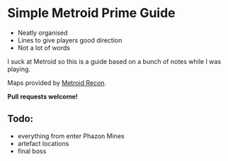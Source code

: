 # Simple Metroid Prime Guide

* Neatly organised
* Lines to give players good direction
* Not a lot of words

I suck at Metroid so this is a guide based on a bunch of notes while I was playing.

Maps provided by [Metroid Recon](https://metroid.retropixel.net/games/mprime/maps.php).

**Pull requests welcome!**

## Todo:

* everything from enter Phazon Mines
* artefact locations
* final boss

